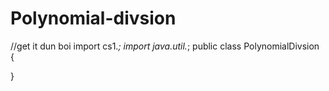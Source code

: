 # Polynomial-divsion
//get it dun boi
import cs1.*;
import java.util.*;
public class PolynomialDivsion
{
  
}
